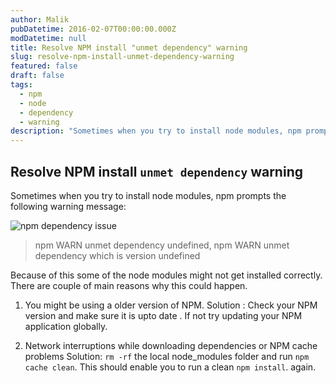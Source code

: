 ```yaml
---
author: Malik
pubDatetime: 2016-02-07T00:00:00.000Z
modDatetime: null
title: Resolve NPM install "unmet dependency" warning
slug: resolve-npm-install-unmet-dependency-warning
featured: false
draft: false
tags:
  - npm
  - node
  - dependency
  - warning
description: "Sometimes when you try to install node modules, npm prompts the following warning message:"
---
```


## Resolve NPM install `unmet dependency` warning

Sometimes when you try to install node modules, npm prompts the following warning message:

![npm dependency issue](https://lazydevguy.files.wordpress.com/2016/02/capture.png)

> npm WARN unmet dependency undefined,
npm WARN unmet dependency which is version undefined

Because of this some of the node modules might not get installed correctly. There are couple of main reasons why this could happen.

1. You might be using a older version of NPM.
Solution : Check your NPM version and make sure it is upto date . If not try updating your NPM application globally.

2. Network interruptions while downloading dependencies or NPM cache problems Solution:  `rm -rf` the local node_modules folder and run `npm cache clean`. This should enable you to run a clean `npm install`. again. 